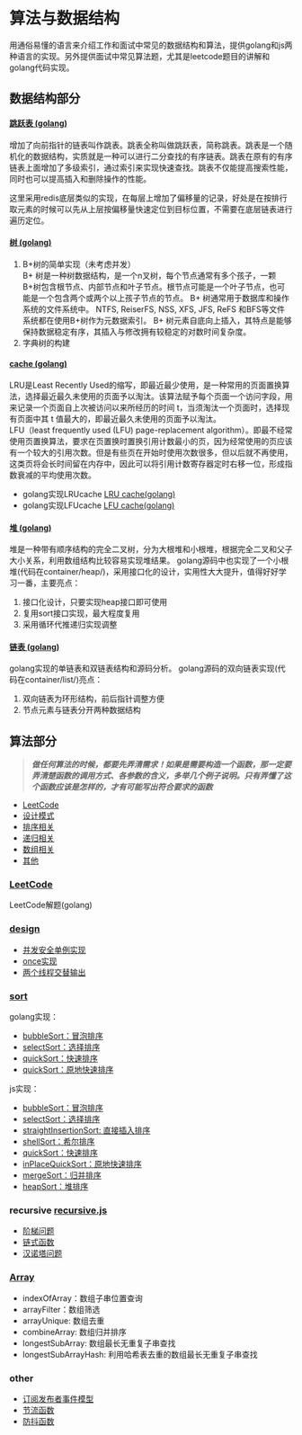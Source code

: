 # 算法与数据结构

用通俗易懂的语言来介绍工作和面试中常见的数据结构和算法，提供golang和js两种语言的实现。另外提供面试中常见算法题，尤其是leetcode题目的讲解和golang代码实现。

## 数据结构部分

#### [跳跃表 (golang)](/go/base/skip_list.go)
增加了向前指针的链表叫作跳表。跳表全称叫做跳跃表，简称跳表。跳表是一个随机化的数据结构，实质就是一种可以进行二分查找的有序链表。跳表在原有的有序链表上面增加了多级索引，通过索引来实现快速查找。跳表不仅能提高搜索性能，同时也可以提高插入和删除操作的性能。

这里采用redis底层类似的实现，在每层上增加了偏移量的记录，好处是在按排行取元素的时候可以先从上层按偏移量快速定位到目标位置，不需要在底层链表进行遍历定位。

#### [树 (golang)](/go/base/tree.go)

1. B+树的简单实现（未考虑并发）  
B+ 树是一种树数据结构，是一个n叉树，每个节点通常有多个孩子，一颗B+树包含根节点、内部节点和叶子节点。根节点可能是一个叶子节点，也可能是一个包含两个或两个以上孩子节点的节点。 
B+ 树通常用于数据库和操作系统的文件系统中。 NTFS, ReiserFS, NSS, XFS, JFS, ReFS 和BFS等文件系统都在使用B+树作为元数据索引。 
B+ 树元素自底向上插入，其特点是能够保持数据稳定有序，其插入与修改拥有较稳定的对数时间复杂度。 
2. 字典树的构建

#### [cache (golang)](/go/base/lru.go)

LRU是Least Recently Used的缩写，即最近最少使用，是一种常用的页面置换算法，选择最近最久未使用的页面予以淘汰。该算法赋予每个页面一个访问字段，用来记录一个页面自上次被访问以来所经历的时间 t，当须淘汰一个页面时，选择现有页面中其 t 值最大的，即最近最久未使用的页面予以淘汰。  
LFU（least frequently used (LFU) page-replacement algorithm）。即最不经常使用页置换算法，要求在页置换时置换引用计数最小的页，因为经常使用的页应该有一个较大的引用次数。但是有些页在开始时使用次数很多，但以后就不再使用，这类页将会长时间留在内存中，因此可以将引用计数寄存器定时右移一位，形成指数衰减的平均使用次数。
- golang实现LRUcache [LRU cache(golang)](/go/base/lru.go)
- golang实现LFUcache [LFU cache(golang)](/go/base/lfu.go)

#### [堆 (golang)](/go/base/heap.go)

堆是一种带有顺序结构的完全二叉树，分为大根堆和小根堆，根据完全二叉和父子大小关系，利用数组结构比较容易实现堆结果。
golang源码中也实现了一个小根堆(代码在container/heap/)，采用接口化的设计，实用性大大提升，值得好好学习一番，主要亮点：
1. 接口化设计，只要实现heap接口即可使用
2. 复用sort接口实现，最大程度复用
3. 采用循环代推递归实现调整 

#### [链表 (golang)](/go/base/link_list.go)

golang实现的单链表和双链表结构和源码分析。
golang源码的双向链表实现(代码在container/list/)亮点：
1. 双向链表为环形结构，前后指针调整方便
2. 节点元素与链表分开两种数据结构


## 算法部分

> ***做任何算法的时候，都要先弄清需求！如果是需要构造一个函数，那一定要弄清楚函数的调用方式、各参数的含义，多举几个例子说明。只有弄懂了这个函数应该是怎样的，才有可能写出符合要求的函数***

- [LeetCode](#LeetCode)
- [设计模式](#design)
- [排序相关](#sort)
- [递归相关](#recursive)
- [数组相关](#array)
- [其他](#other)

### [LeetCode](/go/leetcode)

LeetCode解题(golang)

### [design](/go/basic)

- [并发安全单例实现](/go/basic/concurrency/singleton.go)
- [once实现](/go/basic/concurrency/once.go)
- [两个线程交替输出](/go/basic/concurrency/alternate.go)

### [sort](/go/basic/sort)

golang实现：
- [bubbleSort：冒泡排序](/go/basic/sort/sort.go#L5)
- [selectSort：选择排序](/go/basic/sort/sort.go#L21)
- [quickSort：快速排序](/go/basic/sort/sort.go#L39)
- [quickSort：原地快速排序](/go/basic/sort/sort.go#L61)

js实现：
- [bubbleSort：冒泡排序](/js/sort.js#L20)
- [selectSort：选择排序](/js/sort.js#L36)
- [straightInsertionSort: 直接插入排序](/js/sort.js#L52)
- [shellSort：希尔排序](/js/sort.js#L72)
- [quickSort：快速排序](/js/sort.js#L101)
- [inPlaceQuickSort：原地快速排序](/js/sort.js#L127)
- [mergeSort：归并排序](/js/sort.js#L159)
- [heapSort：堆排序](/js/sort.js#L192)

### recursive [recursive.js](/md/递归.md)

- [阶梯问题](/js/recursive.js#L10)
- [链式函数](/js/recursive.js#L36)
- [汉诺塔问题](/js/recursive.js#L47)

### [Array](/js/array.js)

- indexOfArray：数组子串位置查询
- arrayFilter：数组筛选
- arrayUnique: 数组去重
- combineArray: 数组归并排序
- longestSubArray: 数组最长无重复子串查找
- longestSubArrayHash: 利用哈希表去重的数组最长无重复子串查找

### other

- [订阅发布者事件模型](/js/event.js)
- [节流函数](/js/others.js#L7)
- [防抖函数](/js/others.js#L21)






